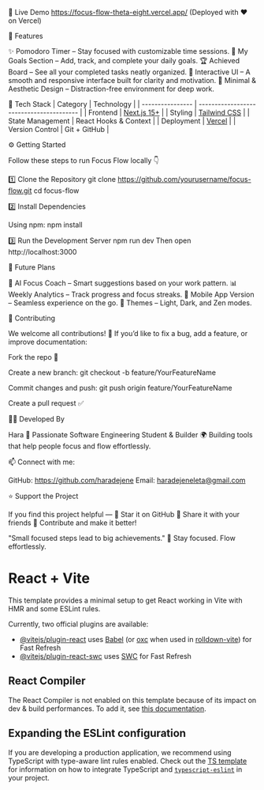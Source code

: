 🚀 Live Demo
https://focus-flow-theta-eight.vercel.app/
(Deployed with ❤️ on Vercel)

🧠 Features

✨ Pomodoro Timer – Stay focused with customizable time sessions.
📝 My Goals Section – Add, track, and complete your daily goals.
🏆 Achieved Board – See all your completed tasks neatly organized.
💬 Interactive UI – A smooth and responsive interface built for clarity and motivation.
🌙 Minimal & Aesthetic Design – Distraction-free environment for deep work.

🧩 Tech Stack
| Category         | Technology                               |
| ---------------- | ---------------------------------------- |
| Frontend         | [Next.js 15+](https://nextjs.org/)       |
| Styling          | [Tailwind CSS](https://tailwindcss.com/) |
| State Management | React Hooks & Context                    |
| Deployment       | [Vercel](https://vercel.com/)            |
| Version Control  | Git + GitHub                             |


⚙️ Getting Started

Follow these steps to run Focus Flow locally 👇

1️⃣ Clone the Repository
git clone https://github.com/yourusername/focus-flow.git
cd focus-flow

2️⃣ Install Dependencies

Using npm:
npm install

3️⃣ Run the Development Server
npm run dev
Then open http://localhost:3000

🧭 Future Plans

🧠 AI Focus Coach – Smart suggestions based on your work pattern.
📊 Weekly Analytics – Track progress and focus streaks.
📱 Mobile App Version – Seamless experience on the go.
🎨 Themes – Light, Dark, and Zen modes.


🤝 Contributing

We welcome all contributions! 💬
If you’d like to fix a bug, add a feature, or improve documentation:

Fork the repo 🍴

Create a new branch:
git checkout -b feature/YourFeatureName

Commit changes and push:
git push origin feature/YourFeatureName

Create a pull request ✅

🧑‍💻 Developed By

Hara
💼 Passionate Software Engineering Student & Builder
🌍 Building tools that help people focus and flow effortlessly.

📫 Connect with me:

GitHub: https://github.com/haradejene
Email: haradejeneleta@gmail.com

⭐ Support the Project

If you find this project helpful —
💖 Star it on GitHub
📢 Share it with your friends
💬 Contribute and make it better!

"Small focused steps lead to big achievements."
🌊 Stay focused. Flow effortlessly.













# React + Vite

This template provides a minimal setup to get React working in Vite with HMR and some ESLint rules.

Currently, two official plugins are available:

- [@vitejs/plugin-react](https://github.com/vitejs/vite-plugin-react/blob/main/packages/plugin-react) uses [Babel](https://babeljs.io/) (or [oxc](https://oxc.rs) when used in [rolldown-vite](https://vite.dev/guide/rolldown)) for Fast Refresh
- [@vitejs/plugin-react-swc](https://github.com/vitejs/vite-plugin-react/blob/main/packages/plugin-react-swc) uses [SWC](https://swc.rs/) for Fast Refresh

## React Compiler

The React Compiler is not enabled on this template because of its impact on dev & build performances. To add it, see [this documentation](https://react.dev/learn/react-compiler/installation).

## Expanding the ESLint configuration

If you are developing a production application, we recommend using TypeScript with type-aware lint rules enabled. Check out the [TS template](https://github.com/vitejs/vite/tree/main/packages/create-vite/template-react-ts) for information on how to integrate TypeScript and [`typescript-eslint`](https://typescript-eslint.io) in your project.
